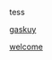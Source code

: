 tess

[gaskuy](https://github.com/hacboos/BwsxModsApp/tree/main/FileApk)

[welcome](www.youtube.com)
